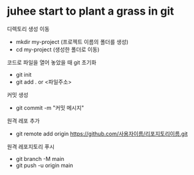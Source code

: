 # juhee start to plant a grass in git

디렉토리 생성 이동 
- mkdir my-project (프로젝트 이름의 폴더를 생성)
- cd my-project (생성한 폴더로 이동)

코드로 파일을 열어 놓았을 때
git 초기화
- git init
- git add . or <파일주소>

커밋 생성
- git commit -m "커밋 메시지"

원격 레포 추가
- git remote add origin https://github.com/사용자이름/리포지토리이름.git

원격 레포지토리 푸시
- git branch -M main
- git push -u origin main

